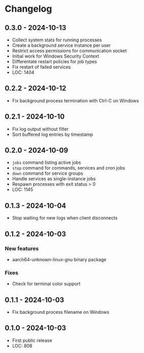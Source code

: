 # Changelog

## 0.3.0 - 2024-10-13

- Collect system stats for running processes
- Create a background service instance per user
- Restrict access permissions for communication socket
- Initial work for Windows Security Context
- Differentate restart policies for job types
- Fix restart of failed services
- LOC: 1404

## 0.2.2 - 2024-10-12

- Fix background process termination with Ctrl-C on Windows

## 0.2.1 - 2024-10-10

- Fix log output without filter
- Sort buffered log entries by timestamp

## 0.2.0 - 2024-10-09

- `jobs` command listing active jobs
- `stop` command for commands, services and cron jobs
- `down` command for service groups
- Handle services as single-instance jobs
- Respawn processes with exit status > 0
- LOC: 1145

## 0.1.3 - 2024-10-04

- Stop waiting for new logs when client disconnects

## 0.1.2 - 2024-10-03

### New features

- aarch64-unknown-linux-gnu binary package

### Fixes

- Check for terminal color support

## 0.1.1 - 2024-10-03

- Fix background process filename on Windows

## 0.1.0 - 2024-10-03

- First public release
- LOC: 808
